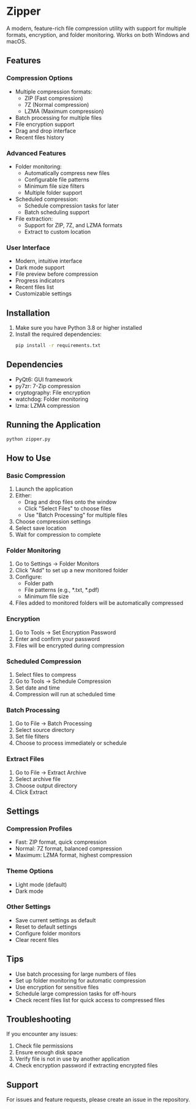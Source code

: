 # Zipper

A modern, feature-rich file compression utility with support for multiple formats, encryption, and folder monitoring. Works on both Windows and macOS.

## Features

### Compression Options
- Multiple compression formats:
  - ZIP (Fast compression)
  - 7Z (Normal compression)
  - LZMA (Maximum compression)
- Batch processing for multiple files
- File encryption support
- Drag and drop interface
- Recent files history

### Advanced Features
- Folder monitoring:
  - Automatically compress new files
  - Configurable file patterns
  - Minimum file size filters
  - Multiple folder support
- Scheduled compression:
  - Schedule compression tasks for later
  - Batch scheduling support
- File extraction:
  - Support for ZIP, 7Z, and LZMA formats
  - Extract to custom location

### User Interface
- Modern, intuitive interface
- Dark mode support
- File preview before compression
- Progress indicators
- Recent files list
- Customizable settings

## Installation

1. Make sure you have Python 3.8 or higher installed
2. Install the required dependencies:
   ```bash
   pip install -r requirements.txt
   ```

## Dependencies
- PyQt6: GUI framework
- py7zr: 7-Zip compression
- cryptography: File encryption
- watchdog: Folder monitoring
- lzma: LZMA compression

## Running the Application

```bash
python zipper.py
```

## How to Use

### Basic Compression
1. Launch the application
2. Either:
   - Drag and drop files onto the window
   - Click "Select Files" to choose files
   - Use "Batch Processing" for multiple files
3. Choose compression settings
4. Select save location
5. Wait for compression to complete

### Folder Monitoring
1. Go to Settings → Folder Monitors
2. Click "Add" to set up a new monitored folder
3. Configure:
   - Folder path
   - File patterns (e.g., *.txt, *.pdf)
   - Minimum file size
4. Files added to monitored folders will be automatically compressed

### Encryption
1. Go to Tools → Set Encryption Password
2. Enter and confirm your password
3. Files will be encrypted during compression

### Scheduled Compression
1. Select files to compress
2. Go to Tools → Schedule Compression
3. Set date and time
4. Compression will run at scheduled time

### Batch Processing
1. Go to File → Batch Processing
2. Select source directory
3. Set file filters
4. Choose to process immediately or schedule

### Extract Files
1. Go to File → Extract Archive
2. Select archive file
3. Choose output directory
4. Click Extract

## Settings

### Compression Profiles
- Fast: ZIP format, quick compression
- Normal: 7Z format, balanced compression
- Maximum: LZMA format, highest compression

### Theme Options
- Light mode (default)
- Dark mode

### Other Settings
- Save current settings as default
- Reset to default settings
- Configure folder monitors
- Clear recent files

## Tips
- Use batch processing for large numbers of files
- Set up folder monitoring for automatic compression
- Use encryption for sensitive files
- Schedule large compression tasks for off-hours
- Check recent files list for quick access to compressed files

## Troubleshooting

If you encounter any issues:
1. Check file permissions
2. Ensure enough disk space
3. Verify file is not in use by another application
4. Check encryption password if extracting encrypted files

## Support

For issues and feature requests, please create an issue in the repository.
